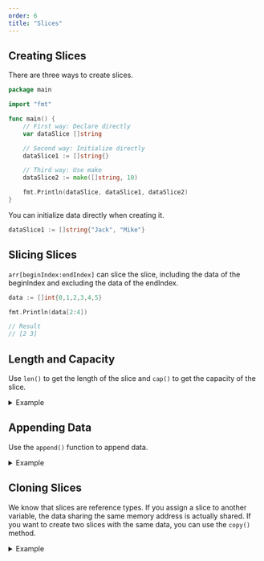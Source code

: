 ```yaml
---
order: 6
title: "Slices"
---
```


## Creating Slices

There are three ways to create slices.

```go
package main

import "fmt"

func main() {
	// First way: Declare directly
	var dataSlice []string

	// Second way: Initialize directly
	dataSlice1 := []string{}

	// Third way: Use make
	dataSlice2 := make([]string, 10)

	fmt.Println(dataSlice, dataSlice1, dataSlice2)
}
```

You can initialize data directly when creating it.

```go
dataSlice1 := []string{"Jack", "Mike"}
```

## Slicing Slices

`arr[beginIndex:endIndex]` can slice the slice, including the data of the beginIndex and excluding the data of the endIndex.

```go
data := []int{0,1,2,3,4,5}

fmt.Println(data[2:4])

// Result
// [2 3]
```

## Length and Capacity

Use `len()` to get the length of the slice and `cap()` to get the capacity of the slice.

<details>
<summary>Example</summary>

```go
package main

import "fmt"

func main() {
	// Create a slice with a length of 5 and a capacity of 9
	data := make([]int, 5, 9)

	fmt.Println(data, len(data), cap(data))
}

// Result:
// [0 0 0 0 0] 5 9
```

</details>

## Appending Data

Use the `append()` function to append data.

<details>
<summary>Example</summary>

```go
package main

import "fmt"

func main() {
	data := []int{0,1,2}

	// Append one piece of data
	data1 := append(data, 3)

	// Append multiple pieces of data
	data2 := append(data, 4, 5, 6)

	fmt.Println(data)
	fmt.Println(data1)
	fmt.Println(data2)
}

// Result:
// [0 1 2]
// [0 1 2 3]
// [0 1 2 4 5 6]

```

</details>

## Cloning Slices

We know that slices are reference types. If you assign a slice to another variable, the data sharing the same memory address is actually shared. If you want to create two slices with the same data, you can use the `copy()` method.

<details>
<summary>Example</summary>

```go
package main

import "fmt"

func main() {
	data := []int{0,1,2}

	// Create a slice with the same length
	data1 := make([]int, len(data))

	// Copy data to data1
	copy(data1, data)

	// Add data to data1
	data1 = append(data1, 3, 4, 5)

	fmt.Println(data)
	fmt.Println(data1)
	
	// You will find that data has not been changed.
}

// Result:
// [0 1 2]
// [0 1 2 3 4 5]
```

</details>